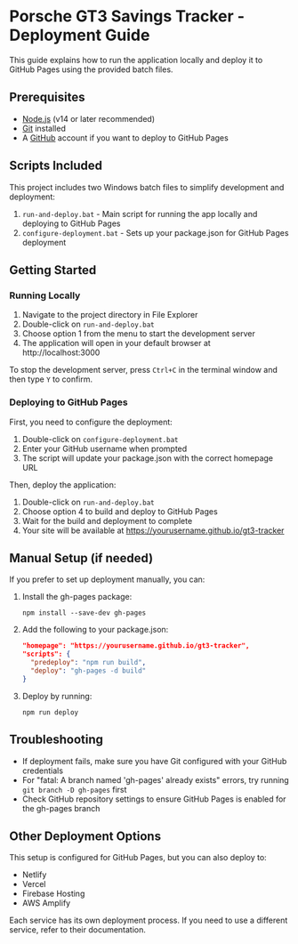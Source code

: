 # Porsche GT3 Savings Tracker - Deployment Guide

This guide explains how to run the application locally and deploy it to GitHub Pages using the provided batch files.

## Prerequisites

- [Node.js](https://nodejs.org/) (v14 or later recommended)
- [Git](https://git-scm.com/) installed
- A [GitHub](https://github.com/) account if you want to deploy to GitHub Pages

## Scripts Included

This project includes two Windows batch files to simplify development and deployment:

1. `run-and-deploy.bat` - Main script for running the app locally and deploying to GitHub Pages
2. `configure-deployment.bat` - Sets up your package.json for GitHub Pages deployment

## Getting Started

### Running Locally

1. Navigate to the project directory in File Explorer
2. Double-click on `run-and-deploy.bat`
3. Choose option 1 from the menu to start the development server
4. The application will open in your default browser at http://localhost:3000

To stop the development server, press `Ctrl+C` in the terminal window and then type `Y` to confirm.

### Deploying to GitHub Pages

First, you need to configure the deployment:

1. Double-click on `configure-deployment.bat`
2. Enter your GitHub username when prompted
3. The script will update your package.json with the correct homepage URL

Then, deploy the application:

1. Double-click on `run-and-deploy.bat`
2. Choose option 4 to build and deploy to GitHub Pages
3. Wait for the build and deployment to complete
4. Your site will be available at https://yourusername.github.io/gt3-tracker

## Manual Setup (if needed)

If you prefer to set up deployment manually, you can:

1. Install the gh-pages package:
   ```
   npm install --save-dev gh-pages
   ```

2. Add the following to your package.json:
   ```json
   "homepage": "https://yourusername.github.io/gt3-tracker",
   "scripts": {
     "predeploy": "npm run build",
     "deploy": "gh-pages -d build"
   }
   ```

3. Deploy by running:
   ```
   npm run deploy
   ```

## Troubleshooting

- If deployment fails, make sure you have Git configured with your GitHub credentials
- For "fatal: A branch named 'gh-pages' already exists" errors, try running `git branch -D gh-pages` first
- Check GitHub repository settings to ensure GitHub Pages is enabled for the gh-pages branch

## Other Deployment Options

This setup is configured for GitHub Pages, but you can also deploy to:

- Netlify
- Vercel
- Firebase Hosting
- AWS Amplify

Each service has its own deployment process. If you need to use a different service, refer to their documentation. 